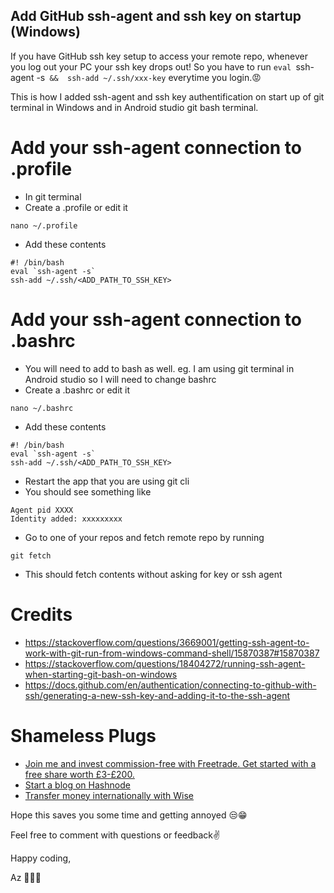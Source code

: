 ## Add GitHub ssh-agent and ssh key on startup (Windows)

If you have GitHub ssh key setup to access your remote repo, whenever you log out your PC your ssh key drops out! So you have to run `eval `ssh-agent -s` && 
ssh-add ~/.ssh/xxx-key` everytime you login.😡

This is how I added ssh-agent and ssh key authentification on start up of git terminal in Windows and in Android studio git bash terminal. 

# Add your ssh-agent  connection to .profile
- In git terminal
- Create a .profile or edit it 
```
nano ~/.profile 
```
- Add these contents
```
#! /bin/bash 
eval `ssh-agent -s` 
ssh-add ~/.ssh/<ADD_PATH_TO_SSH_KEY>
```

# Add your ssh-agent connection to .bashrc
- You will need to add to bash as well. eg. I am using git terminal in Android studio so I will need to change bashrc
- Create a .bashrc or edit it 
```
nano ~/.bashrc 
```
- Add these contents
```
#! /bin/bash 
eval `ssh-agent -s` 
ssh-add ~/.ssh/<ADD_PATH_TO_SSH_KEY>
```
- Restart the app that you are using git cli
- You should see something like 
```
Agent pid XXXX
Identity added: xxxxxxxxx
```
- Go to one of your repos and fetch remote repo by running
```
git fetch
```
- This should fetch contents without asking for key or ssh agent

# Credits
- https://stackoverflow.com/questions/3669001/getting-ssh-agent-to-work-with-git-run-from-windows-command-shell/15870387#15870387
- https://stackoverflow.com/questions/18404272/running-ssh-agent-when-starting-git-bash-on-windows
- https://docs.github.com/en/authentication/connecting-to-github-with-ssh/generating-a-new-ssh-key-and-adding-it-to-the-ssh-agent

# Shameless Plugs 
- [Join me and invest commission-free with Freetrade. Get started with a free share worth £3-£200.](https://magic.freetrade.io/join/asrin/447192e9)
- [Start a blog on Hashnode](https://hashnode.com/@azcodez/joinme)
- [Transfer money internationally with Wise](https://wise.com/invite/ath/asrind)

Hope this saves you some time and getting annoyed 😒😁

Feel free to comment with questions or feedback✌️

Happy coding,

Az 👨🏾‍💻
